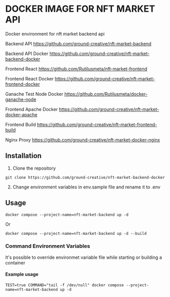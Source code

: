 # DOCKER IMAGE FOR NFT MARKET API

Docker environment for nft market backend api

Backend API
https://github.com/ground-creative/nft-market-backend

Backend API Docker
https://github.com/ground-creative/nft-market-backend-docker

Frontend React
https://github.com/Rutilusmeta/nft-market-frontend

Frontend React Docker
https://github.com/ground-creative/nft-market-frontend-docker

Ganache Test Node Docker
https://github.com/Rutilusmeta/docker-ganache-node

Frontend Apache Docker
https://github.com/ground-creative/nft-market-docker-apache

Frontend Build
https://github.com/ground-creative/nft-market-frontend-build

Nginx Proxy
https://github.com/ground-creative/nft-market-docker-nginx

## Installation

1) Clone the repository
```
git clone https://github.com/ground-creative/nft-market-backend-docker
```

2) Change environment variables in env.sample file and rename it to .env

## Usage

```
docker compose --project-name=nft-market-backend up -d
```
Or
```
docker compose --project-name=nft-market-backend up -d --build
```

### Command Environment Variables

It's possible to override environmet variable file while starting or building a container

#### Example usage
```
TEST=true COMMAND="tail -f /dev/null" docker compose --project-name=nft-market-backend up -d
```
